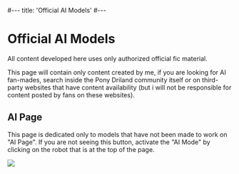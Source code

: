 #---
title: 'Official AI Models'
#---

# Official AI Models

All content developed here uses only authorized official fic material.

This page will contain only content created by me, if you are looking for AI fan-mades, search inside the Pony Driland community itself or on third-party websites that have content availability (but i will not be responsible for content posted by fans on these websites).

## AI Page

This page is dedicated only to models that have not been made to work on "AI Page". If you are not seeing this button, activate the "AI Mode" by clicking on the robot that is at the top of the page.

<img src="/img/ai-example/2025-03-30_13-05.jpg" />